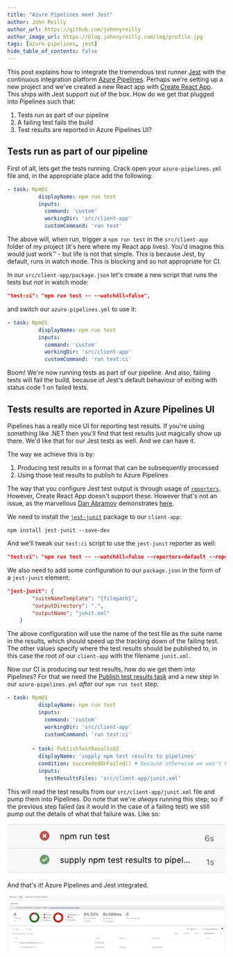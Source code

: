 ```yaml
---
title: "Azure Pipelines meet Jest"
author: John Reilly
author_url: https://github.com/johnnyreilly
author_image_url: https://blog.johnnyreilly.com/img/profile.jpg
tags: [azure-pipelines, jest]
hide_table_of_contents: false
---
```

This post explains how to integrate the tremendous test runner [Jest](<https://jestjs.io/>) with the continuous integration platform [Azure Pipelines](<https://azure.microsoft.com/en-gb/services/devops/pipelines/?nav=min>). Perhaps we're setting up a new project and we've created a new React app with [Create React App](<https://create-react-app.dev/>). This ships with Jest support out of the box. How do we get that plugged into Pipelines such that:

1. Tests run as part of our pipeline
2. A failing test fails the build
3. Test results are reported in Azure Pipelines UI?



## Tests run as part of our pipeline

First of all, lets get the tests running. Crack open your `azure-pipelines.yml` file and, in the appropriate place add the following:

```yml
- task: Npm@1
          displayName: npm run test
          inputs:
            command: 'custom'
            workingDir: 'src/client-app'
            customCommand: 'run test'
```

The above will, when run, trigger a `npm run test` in the `src/client-app` folder of my project (it's here where my React app lives). You'd imagine this would just work™️ - but life is not that simple. This is because Jest, by default, runs in watch mode. This is blocking and so not appropriate for CI.

In our `src/client-app/package.json` let's create a new script that runs the tests but *not* in watch mode:

```json
"test:ci": "npm run test -- --watchAll=false",
```

and switch our `azure-pipelines.yml` to use it:

```yml
- task: Npm@1
          displayName: npm run test
          inputs:
            command: 'custom'
            workingDir: 'src/client-app'
            customCommand: 'run test:ci'
```

Boom! We're now running tests as part of our pipeline. And also, failing tests will fail the build, because of Jest's default behaviour of exiting with status code 1 on failed tests.

## Tests results are reported in Azure Pipelines UI

Pipelines has a really nice UI for reporting test results. If you're using something like .NET then you'll find that test results just magically show up there. We'd like that for our Jest tests as well. And we can have it.

The way we achieve this is by:

1. Producing test results in a format that can be subsequently processed
2. Using those test results to publish to Azure Pipelines



The way that you configure Jest test output is through usage of [`reporters`](<https://jestjs.io/docs/en/cli#--reporters>). However, Create React App doesn't support these. However that's not an issue, as the marvellous [Dan Abramov](<https://twitter.com/dan_abramov>) demonstrates [here](<https://github.com/facebook/create-react-app/issues/2474#issuecomment-306340526>).

We need to install the [`jest-junit`](<https://github.com/jest-community/jest-junit>) package to our `client-app`:

```
npm install jest-junit --save-dev
```

And we'll tweak our `test:ci` script to use the `jest-junit` reporter as well:

```json
"test:ci": "npm run test -- --watchAll=false --reporters=default --reporters=jest-junit",
```

We also need to add some configuration to our `package.json` in the form of a `jest-junit` element:

```json
"jest-junit": {
        "suiteNameTemplate": "{filepath}",
        "outputDirectory": ".",
        "outputName": "junit.xml"
    }
```

The above configuration will use the name of the test file as the suite name in the results, which should speed up the tracking down of the failing test. The other values specify where the test results should be published to, in this case the root of our `client-app` with the filename `junit.xml`.

Now our CI is producing our test results, how do we get them into Pipelines? For that we need the [Publish test results task](<https://docs.microsoft.com/en-us/azure/devops/pipelines/tasks/test/publish-test-results?view=azure-devops&tabs=trx%2Cyaml>) and a new step in our `azure-pipelines.yml` *after* our `npm run test` step:

```yml
- task: Npm@1
          displayName: npm run test
          inputs:
            command: 'custom'
            workingDir: 'src/client-app'
            customCommand: 'run test:ci'

        - task: PublishTestResults@2
          displayName: 'supply npm test results to pipelines'
          condition: succeededOrFailed() # because otherwise we won't know what tests failed
          inputs:
            testResultsFiles: 'src/client-app/junit.xml'
```

This will read the test results from our `src/client-app/junit.xml` file and pump them into Pipelines. Do note that we're *always* running this step; so if the previous step failed (as it would in the case of a failing test) we still pump out the details of what that failure was. Like so:

![](../static/blog/2020-12-30-azure-pipelines-meet-jest/test-and-publish-steps.png)

And that's it! Azure Pipelines and Jest integrated.

![](../static/blog/2020-12-30-azure-pipelines-meet-jest/test-results.png)


